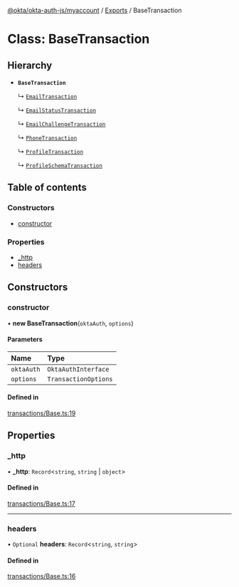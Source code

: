 [@okta/okta-auth-js/myaccount](../README.md) / [Exports](../modules.md) / BaseTransaction

# Class: BaseTransaction

## Hierarchy

- **`BaseTransaction`**

  ↳ [`EmailTransaction`](EmailTransaction.md)

  ↳ [`EmailStatusTransaction`](EmailStatusTransaction.md)

  ↳ [`EmailChallengeTransaction`](EmailChallengeTransaction.md)

  ↳ [`PhoneTransaction`](PhoneTransaction.md)

  ↳ [`ProfileTransaction`](ProfileTransaction.md)

  ↳ [`ProfileSchemaTransaction`](ProfileSchemaTransaction.md)

## Table of contents

### Constructors

- [constructor](BaseTransaction.md#constructor)

### Properties

- [\_http](BaseTransaction.md#_http)
- [headers](BaseTransaction.md#headers)

## Constructors

### constructor

• **new BaseTransaction**(`oktaAuth`, `options`)

#### Parameters

| Name | Type |
| :------ | :------ |
| `oktaAuth` | `OktaAuthInterface` |
| `options` | `TransactionOptions` |

#### Defined in

[transactions/Base.ts:19](https://github.com/okta/okta-auth-js/blob/master/lib/myaccount/transactions/Base.ts#L19)

## Properties

### \_http

• **\_http**: `Record`<`string`, `string` \| `object`\>

#### Defined in

[transactions/Base.ts:17](https://github.com/okta/okta-auth-js/blob/master/lib/myaccount/transactions/Base.ts#L17)

___

### headers

• `Optional` **headers**: `Record`<`string`, `string`\>

#### Defined in

[transactions/Base.ts:16](https://github.com/okta/okta-auth-js/blob/master/lib/myaccount/transactions/Base.ts#L16)
